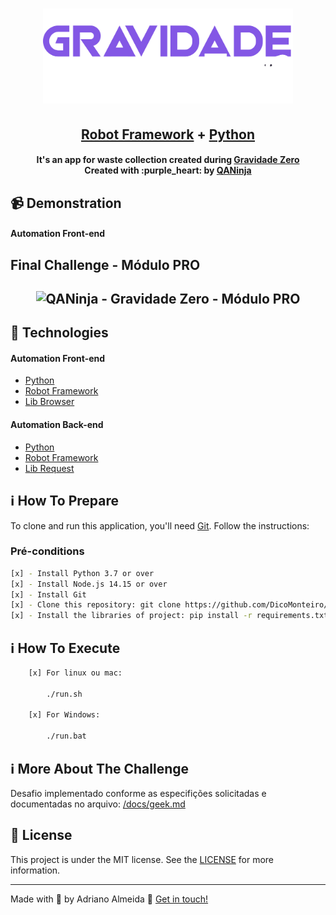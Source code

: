 <h1 align="center">
    <img alt="QANinja" src="logo-gzero.png" width="400px" />
    <br>
</h1>

<h2 align="center">
  <a href="https://github.com/DicoMonteiro/getgeeks-gzero/tree/master/tests">Robot Framework</a> + <a href="https://github.com/DicoMonteiro/getgeeks-gzero/tree/master/resources/factories">Python</a>
</h2>

<h4 align="center">
  It's an app for waste collection created during <a href="https://gravidadezero.qaninja.academy">Gravidade Zero</a>
  <br>
  Created with :purple_heart:  by <a href="https://qaninja.academy/">QANinja</a>
</h4>

## :video_camera: Demonstration

#### Automation Front-end

## Final Challenge - Módulo PRO
<h2 align="center">
  <img alt="QANinja - Gravidade Zero - Módulo PRO" src="./challenge-final-pro.gif" />
</h2>

## :rocket: Technologies

#### Automation Front-end

-  [Python](https://www.python.org/)
-  [Robot Framework](https://robotframework.org/)
-  [Lib Browser](https://github.com/MarketSquare/robotframework-browser)
  
#### Automation Back-end

-  [Python](https://www.python.org/)
-  [Robot Framework](https://robotframework.org/)
-  [Lib Request](https://github.com/MarketSquare/robotframework-requests#readme)

## :information_source: How To Prepare

To clone and run this application, you'll need [Git](https://git-scm.com). Follow the instructions:

### Pré-conditions ###

```bash
[x] - Install Python 3.7 or over
[x] - Install Node.js 14.15 or over
[x] - Install Git
[x] - Clone this repository: git clone https://github.com/DicoMonteiro/getgeeks-gzero
[x] - Install the libraries of project: pip install -r requirements.txt
```

## :information_source: How To Execute

```bash
    [x] For linux ou mac:

        ./run.sh

    [x] For Windows:

        ./run.bat

```

## :information_source: More About The Challenge 

Desafio implementado conforme as especifições solicitadas e documentadas no arquivo: [/docs/geek.md](docs/geek.md)

## :memo: License
This project is under the MIT license. See the [LICENSE](https://github.com/DicoMonteiro/getgeeks-gzero/LICENSE) for more information.

---

Made with :purple_heart:  by Adriano Almeida :wave:  [Get in touch!](https://www.linkedin.com/in/adriano-barreto-monteiro-almeida/)

[vc]: https://code.visualstudio.com/
